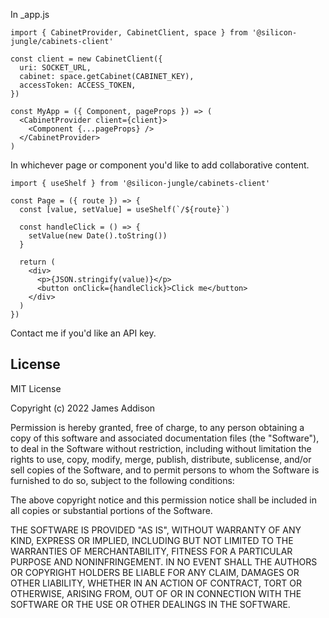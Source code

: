 In _app.js

```
import { CabinetProvider, CabinetClient, space } from '@silicon-jungle/cabinets-client'

const client = new CabinetClient({
  uri: SOCKET_URL,
  cabinet: space.getCabinet(CABINET_KEY),
  accessToken: ACCESS_TOKEN,
})

const MyApp = ({ Component, pageProps }) => (
  <CabinetProvider client={client}>
    <Component {...pageProps} />
  </CabinetProvider>
)
```

In whichever page or component you'd like to add collaborative content.

```
import { useShelf } from '@silicon-jungle/cabinets-client'

const Page = ({ route }) => {
  const [value, setValue] = useShelf(`/${route}`)
    
  const handleClick = () => {
    setValue(new Date().toString())
  }
    
  return (
    <div>
      <p>{JSON.stringify(value)}</p>
      <button onClick={handleClick}>Click me</button>
    </div>
  )
})
```

Contact me if you'd like an API key.

## License
MIT License

Copyright (c) 2022 James Addison

Permission is hereby granted, free of charge, to any person obtaining a copy
of this software and associated documentation files (the "Software"), to deal
in the Software without restriction, including without limitation the rights
to use, copy, modify, merge, publish, distribute, sublicense, and/or sell
copies of the Software, and to permit persons to whom the Software is
furnished to do so, subject to the following conditions:

The above copyright notice and this permission notice shall be included in all
copies or substantial portions of the Software.

THE SOFTWARE IS PROVIDED "AS IS", WITHOUT WARRANTY OF ANY KIND, EXPRESS OR
IMPLIED, INCLUDING BUT NOT LIMITED TO THE WARRANTIES OF MERCHANTABILITY,
FITNESS FOR A PARTICULAR PURPOSE AND NONINFRINGEMENT. IN NO EVENT SHALL THE
AUTHORS OR COPYRIGHT HOLDERS BE LIABLE FOR ANY CLAIM, DAMAGES OR OTHER
LIABILITY, WHETHER IN AN ACTION OF CONTRACT, TORT OR OTHERWISE, ARISING FROM,
OUT OF OR IN CONNECTION WITH THE SOFTWARE OR THE USE OR OTHER DEALINGS IN THE
SOFTWARE.
